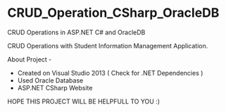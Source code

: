 # CRUD_Operation_CSharp_OracleDB
CRUD Operations in ASP.NET C# and OracleDB 

CRUD Operations with Student Information Management Application.

About Project - 
* Created on Visual Studio 2013 ( Check for .NET Dependencies )
* Used Oracle Database
* ASP.NET CSharp Website


HOPE THIS PROJECT WILL BE HELPFULL TO YOU :)

